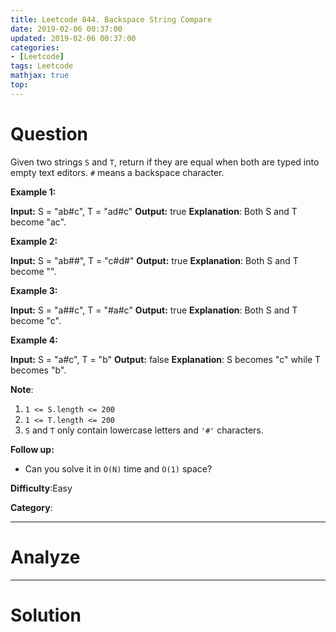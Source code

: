 ```yaml
---
title: Leetcode 844. Backspace String Compare
date: 2019-02-06 00:37:00
updated: 2019-02-06 00:37:00
categories: 
- [Leetcode]
tags: Leetcode
mathjax: true
top:
---
```


# Question

Given two strings `S` and  `T`, return if they are equal when both are typed into empty text editors.  `#`  means a backspace character.

**Example 1:**

**Input:** S = "ab#c", T = "ad#c"
**Output:** true **Explanation**: Both S and T become "ac".

**Example 2:**

**Input:** S = "ab##", T = "c#d#"
**Output:** true **Explanation**: Both S and T become "".

**Example 3:**

**Input:** S = "a##c", T = "#a#c"
**Output:** true **Explanation**: Both S and T become "c".

**Example 4:**

**Input:** S = "a#c", T = "b"
**Output:** false **Explanation**: S becomes "c" while T becomes "b".

**Note**:

1.  `1 <= S.length <= 200`
2.  `1 <= T.length <= 200`
3.  `S` and  `T`  only contain lowercase letters and  `'#'`  characters.

**Follow up:**

-   Can you solve it in  `O(N)`  time and  `O(1)`  space?

**Difficulty**:Easy

**Category**:

<!-- more -->

------------

# Analyze

------------

# Solution

```cpp

```